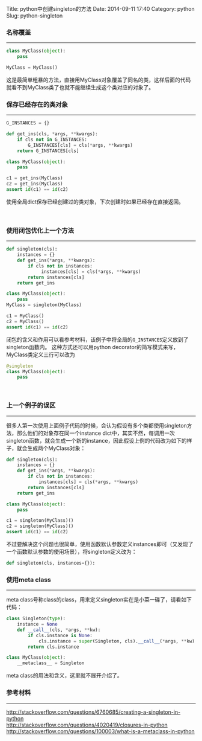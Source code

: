 Title: python中创建singleton的方法
Date: 2014-09-11 17:40
Category: python
Slug: python-singleton

### 名称覆盖
-----------

```python
class MyClass(object):
    pass

MyClass = MyClass()
```

这是最简单粗暴的方法，直接用MyClass对象覆盖了同名的类，这样后面的代码就看不到MyClass类了也就不能继续生成这个类对应的对象了。


### 保存已经存在的类对象
-----------------------

```python
G_INSTANCES = {}

def get_ins(cls, *args, **kwargs):
    if cls not in G_INSTANCES:
        G_INSTANCES[cls] = cls(*args, **kwargs)
    return G_INSTANCES[cls]

class MyClass(object):
    pass

c1 = get_ins(MyClass)
c2 = get_ins(MyClass)
assert id(c1) == id(c2)
```

使用全局dict保存已经创建过的类对象，下次创建时如果已经存在直接返回。

 

### 使用闭包优化上一个方法
-------------------------

```python
def singleton(cls):
    instances = {}
    def get_ins(*args, **kwargs):
        if cls not in instances:
             instances[cls] = cls(*args, **kwargs)
        return instances[cls]
    return get_ins

class MyClass(object):
    pass
MyClass = singleton(MyClass)

c1 = MyClass()
c2 = MyClass()
assert id(c1) == id(c2)
```

闭包的含义和作用可以看参考材料，该例子中将全局的`G_INSTANCES`定义放到了singleton函数内。
这种方式还可以用python decorator的简写模式来写，MyClass类定义三行可以改为

```python
@singleton
class MyClass(object):
    pass
```

 

### 上一个例子的误区
-------------------

很多人第一次使用上面例子代码的时候，会认为假设有多个类都使用singleton方法，那么他们的对象存在同一个instance dict中，其实不然，每调用一次singleton函数，就会生成一个新的instance，因此假设上例的代码改为如下的样子，就会生成两个MyClass对象：

```python
def singleton(cls):
    instances = {}
    def get_ins(*args, **kwargs):
        if cls not in instances:
            instances[cls] = cls(*args, **kwargs)
        return instances[cls]
    return get_ins

class MyClass(object):
    pass

c1 = singleton(MyClass)()
c2 = singleton(MyClass)()
assert id(c1) == id(c2)
```

不过要解决这个问题也很简单，使用函数默认参数定义instances即可（又发现了一个函数默认参数的使用场景），将singleton定义改为：

```python
def singleton(cls, instances={}):
```

### 使用meta class
-----------------

meta class号称class的class，用来定义singleton实在是小菜一碟了，请看如下代码：

```python
class Singleton(type):
    instance = None
    def __call__(cls, *args, **kw):
        if cls.instance is None:
            cls.instance = super(Singleton, cls).__call__(*args, **kw)
        return cls.instance

class MyClass(object):
    __metaclass__ = Singleton
```

meta class的用法和含义，这里就不展开介绍了。
 

### 参考材料
-----------

http://stackoverflow.com/questions/6760685/creating-a-singleton-in-python  
http://stackoverflow.com/questions/4020419/closures-in-python  
http://stackoverflow.com/questions/100003/what-is-a-metaclass-in-python

